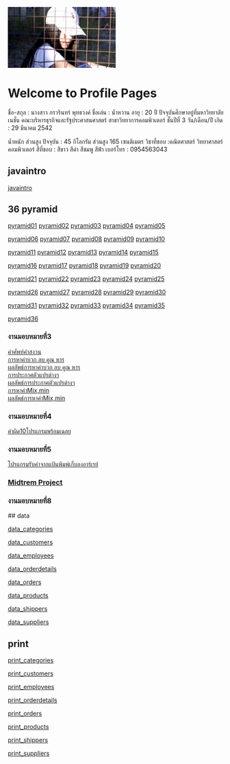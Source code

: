 <html>
<meta name="viewport" content="width=device-width, initial-scale=1">
<link rel="stylesheet" href="https://www.w3schools.com/w3css/4/w3.css">
<body>
    <div class="w3-container">
        <br /> <br /> <br /> 
  <img src="nwww.JPG" class="w3-round-xxlarge" w3-center style="width:50%">
</div>
</body>
</html>


# Welcome to Profile Pages

ชื่อ-สกุล : นางสาว กรวรินทร์ พุทธวงค์
ชื่อเล่น : น้ำหวาน
อายุ : 20 ปี
ปัจจุบันศึกษาอยู่ที่มหาวิทยาลัยเนชั่น
คณะบริหารธุรกิจและรัฐประศาสนศาสตร์
สาขาวิทยาการคอมพิวเตอร์ ชั้นปีที่ 3
วัน/เดือน/ปี เกิด : 29 มีนาคม 2542

น้ำหนัก ส่วนสูง ปัจจุบัน : 45 กิโลกรัม ส่วนสูง 165 เซนติเมตร
วิชาที่ชอบ :คณิตศาสตร์ วิทยาศาสตร์ คอมพิวเตอร์
สีที่ชอบ : สีขาว สีดำ สีชมพู สีฟ้า
เบอร์โทร : 0954563043

## javaintro
<p><a href="https://github.com/Kronwarin/CPSC462BCOM_HW7/blob/master/javaintro.pdf" class="button">javaintro</a>
    
## 36 pyramid
<a href="https://github.com/Kronwarin/java_pyramid/blob/master/namwarn01.java" class="button">pyramid01</a>
<a href="https://github.com/Kronwarin/java_pyramid/blob/master/namwarn01.java" class="button">pyramid02</a>
<a href="https://github.com/Kronwarin/java_pyramid/blob/master/namwarn01.java" class="button">pyramid03</a>
<a href="https://github.com/Kronwarin/java_pyramid/blob/master/namwarn01.java" class="button">pyramid04</a>
<a href="https://github.com/Kronwarin/java_pyramid/blob/master/namwarn01.java" class="button">pyramid05</a>

<a href="https://github.com/Kronwarin/java_pyramid/blob/master/namwarn01.java" class="button">pyramid06</a>
<a href="https://github.com/Kronwarin/java_pyramid/blob/master/namwarn01.java" class="button">pyramid07</a>
<a href="https://github.com/Kronwarin/java_pyramid/blob/master/namwarn01.java" class="button">pyramid08</a>
<a href="https://github.com/Kronwarin/java_pyramid/blob/master/namwarn01.java" class="button">pyramid09</a>
<a href="https://github.com/Kronwarin/java_pyramid/blob/master/namwarn01.java" class="button">pyramid10</a>

<a href="https://github.com/Kronwarin/java_pyramid/blob/master/namwarn01.java" class="button">pyramid11</a>
<a href="https://github.com/Kronwarin/java_pyramid/blob/master/namwarn01.java" class="button">pyramid12</a>
<a href="https://github.com/Kronwarin/java_pyramid/blob/master/namwarn01.java" class="button">pyramid13</a>
<a href="https://github.com/Kronwarin/java_pyramid/blob/master/namwarn01.java" class="button">pyramid14</a>
<a href="https://github.com/Kronwarin/java_pyramid/blob/master/namwarn01.java" class="button">pyramid15</a>

<a href="https://github.com/Kronwarin/java_pyramid/blob/master/namwarn01.java" class="button">pyramid16</a>
<a href="https://github.com/Kronwarin/java_pyramid/blob/master/namwarn01.java" class="button">pyramid17</a>
<a href="https://github.com/Kronwarin/java_pyramid/blob/master/namwarn01.java" class="button">pyramid18</a>
<a href="https://github.com/Kronwarin/java_pyramid/blob/master/namwarn01.java" class="button">pyramid19</a>
<a href="https://github.com/Kronwarin/java_pyramid/blob/master/namwarn01.java" class="button">pyramid20</a>

<a href="https://github.com/Kronwarin/java_pyramid/blob/master/namwarn01.java" class="button">pyramid21</a>
<a href="https://github.com/Kronwarin/java_pyramid/blob/master/namwarn01.java" class="button">pyramid22</a>
<a href="https://github.com/Kronwarin/java_pyramid/blob/master/namwarn01.java" class="button">pyramid23</a>
<a href="https://github.com/Kronwarin/java_pyramid/blob/master/namwarn01.java" class="button">pyramid24</a>
<a href="https://github.com/Kronwarin/java_pyramid/blob/master/namwarn01.java" class="button">pyramid25</a>

<a href="https://github.com/Kronwarin/java_pyramid/blob/master/namwarn01.java" class="button">pyramid26</a>
<a href="https://github.com/Kronwarin/java_pyramid/blob/master/namwarn01.java" class="button">pyramid27</a>
<a href="https://github.com/Kronwarin/java_pyramid/blob/master/namwarn01.java" class="button">pyramid28</a>
<a href="https://github.com/Kronwarin/java_pyramid/blob/master/namwarn01.java" class="button">pyramid29</a>
<a href="https://github.com/Kronwarin/java_pyramid/blob/master/namwarn01.java" class="button">pyramid30</a>

<a href="https://github.com/Kronwarin/java_pyramid/blob/master/namwarn01.java" class="button">pyramid31</a>
<a href="https://github.com/Kronwarin/java_pyramid/blob/master/namwarn01.java" class="button">pyramid32</a>
<a href="https://github.com/Kronwarin/java_pyramid/blob/master/namwarn01.java" class="button">pyramid33</a>
<a href="https://github.com/Kronwarin/java_pyramid/blob/master/namwarn01.java" class="button">pyramid34</a>
<a href="https://github.com/Kronwarin/java_pyramid/blob/master/namwarn01.java" class="button">pyramid35</a>
<p><a href="https://github.com/Kronwarin/java_pyramid/blob/master/namwarn01.java" class="button">pyramid36</a>


<h3 id="งานมอบหมายที่3">งานมอบหมายที่3</h3>
<p><a href="https://github.com/Kronwarin/CPSC462BCOM/blob/master/%E0%B8%84%E0%B8%B3%E0%B8%A8%E0%B8%B1%E0%B8%9E%E0%B8%97%E0%B9%8C%20PC.jpg?fbclid=IwAR2x8TrSJ7bXg1KQip8q8Lewqrb8F2FJeLMFnPtmuHOB6WsKiYoWque3jiM">คำศัพท์คำสงวน</a> 
<br /><a href="https://github.com/Kronwarin/CPSC462BCOM/blob/master/warn.java?fbclid=IwAR10FuvEilVILbmnovhE28zMrpEkqemw75sCo_RcQ0qRYibzwtV9sMKehso">การหาค่าบวก ลบ คูณ หาร</a>
<br /><a href="https://github.com/Kronwarin/CPSC462BCOM/blob/master/%E0%B8%9C%E0%B8%A5%E0%B8%A5%E0%B8%B1%E0%B8%9E%E0%B8%98%E0%B9%8C1.1.PNG?fbclid=IwAR1IpTMRQ9GciiOGLvuEikh5JaBKMg5yCU0fye5BouE34_R2A6AYPOXbCSw">ผลลัพธ์การหาค่าบวก ลบ คูณ หาร</a>
<br /><a href="https://github.com/Kronwarin/CPSC462BCOM/blob/master/warn2.java?fbclid=IwAR1CKTL-PWdDiH3WH8I6WVVebj_98qBiXZxobPY3Qmr_wEJavT_iZbOWcKg">การประกาศตัวแปรต่างๆ</a>
<br /><a href="https://github.com/Kronwarin/CPSC462BCOM/blob/master/%E0%B8%9C%E0%B8%A5%E0%B8%A5%E0%B8%B1%E0%B8%9E%E0%B8%98%E0%B9%8C1.2.PNG?fbclid=IwAR0rmvDONjCozerSRnIBSZJzP24b3nZLDWQdVEv88tYSDaTs0zlDQmBQ-3M">ผลลัพธ์การประกาศตัวแปรต่างๆ</a>
<br /><a href="https://github.com/Kronwarin/CPSC462BCOM/blob/master/warn3.java?fbclid=IwAR1FpCphdquCu3ydBcvdgWpXF59-PaZWHr6WelN04aFPslC7dhUCIl1xwPI">การหาค่าMix,min</a>
<br /><a href="https://github.com/Kronwarin/CPSC462BCOM/blob/master/%E0%B8%9C%E0%B8%A5%E0%B8%A5%E0%B8%B1%E0%B8%9E%E0%B8%98%E0%B9%8C1.3.PNG?fbclid=IwAR18t_1fme0rwimyemuZQhuyDaVM0SItE_vZdpTjnYFKE_sqORrasHtacIM">ผลลัพธ์การหาค่าMix,min</a></p>

<h3 id="งานมอบหมายที่4">งานมอบหมายที่4</h3>
<p><a href="https://github.com/Kronwarin/CPSC462BCOM/blob/master/10%E0%B9%82%E0%B8%9B%E0%B8%A3%E0%B9%81%E0%B8%81%E0%B8%A3%E0%B8%A1%E0%B8%9E%E0%B8%A3%E0%B9%89%E0%B8%AD%E0%B8%A1%E0%B9%80%E0%B8%89%E0%B8%A5%E0%B8%A2.pdf?fbclid=IwAR2m2JVcI2udLUGJCkd_FF_FTZvv5odZWo24bRW-ipjGz2Vdu32mTCoOZMc">คำผิด10โปรแกรมพร้อมเฉลย</a></p>

<h3 id="งานมอบหมายที่5">งานมอบหมายที่5</h3>
<p><a href="https://github.com/Kronwarin/CPSC462BCOM/blob/master/%E0%B8%A3%E0%B8%B1%E0%B8%9A%E0%B8%84%E0%B9%88%E0%B8%B2%E0%B8%88%E0%B8%B2%E0%B8%81%E0%B9%81%E0%B8%9B%E0%B9%89%E0%B8%99%E0%B8%9E%E0%B8%B4%E0%B8%A1%E0%B8%9E%E0%B9%8C%E0%B9%80%E0%B8%81%E0%B9%87%E0%B8%9A%E0%B8%A5%E0%B8%87%E0%B8%AD%E0%B8%B2%E0%B8%A3%E0%B9%8C%E0%B9%80%E0%B8%A3%E0%B8%A2%E0%B9%8C.pdf?fbclid=IwAR0d9ASA5ORWxdiVrJ6PnV77JKdIWMPEdC6xQIpgYH7RGSLzCX9MakRMnns">โปรแกรมรับค่าจากแป้นพิมพ์เก็บลงอาร์เรย์</a></p>

<h3 id="midtrem-project"><a href="https://github.com/Kronwarin/CPSC462BCOM_HW7/blob/master/Midtermproject.pdf">Midtrem Project</a></h3>


<h3 id="งานมอบหมายที่8">งานมอบหมายที่8</h3>
## data
<p><a href="https://github.com/Kronwarin/CPSC462BCOM_HW7-8/blob/master/data_categories.txt" class="button">data_categories</a>
<p><a href="https://github.com/Kronwarin/CPSC462BCOM_HW7-8/blob/master/data_customers.txt" class="button">data_customers</a>
<p><a href="https://github.com/Kronwarin/CPSC462BCOM_HW7-8/blob/master/data_employees.txt" class="button">data_employees</a>
<p><a href="https://github.com/Kronwarin/CPSC462BCOM_HW7-8/blob/master/data_orderdetails.txt" class="button">data_orderdetails</a>
<p><a href="https://github.com/Kronwarin/CPSC462BCOM_HW7-8/blob/master/data_orders.txt" class="button">data_orders</a>
<p><a href="https://github.com/Kronwarin/CPSC462BCOM_HW7-8/blob/master/data_products.txt" class="button">data_products</a>
<p><a href="https://github.com/Kronwarin/CPSC462BCOM_HW7-8/blob/master/data_shippers.txt" class="button">data_shippers</a>
<p><a href="https://github.com/Kronwarin/CPSC462BCOM_HW7-8/blob/master/data_suppliers.txt" class="button">data_suppliers</a>
    
## print
<p><a href="https://github.com/Kronwarin/CPSC462BCOM_HW7-8/blob/master/print_categories.java" class="button">print_categories</a>
<p><a href="https://github.com/Kronwarin/CPSC462BCOM_HW7-8/blob/master/print_customers.java" class="button">print_customers</a>
<p><a href="https://github.com/Kronwarin/CPSC462BCOM_HW7-8/blob/master/print_employees.java" class="button">print_employees</a>
<p><a href="https://github.com/Kronwarin/CPSC462BCOM_HW7-8/blob/master/print_orderdetails.java" class="button">print_orderdetails</a>
<p><a href="https://github.com/Kronwarin/CPSC462BCOM_HW7-8/blob/master/print_orders.java" class="button">print_orders</a>
<p><a href="https://github.com/Kronwarin/CPSC462BCOM_HW7-8/blob/master/print_products.java" class="button">print_products</a>
<p><a href="https://github.com/Kronwarin/CPSC462BCOM_HW7-8/blob/master/print_shippers.java" class="button">print_shippers</a>
<p><a href="https://github.com/Kronwarin/CPSC462BCOM_HW7-8/blob/master/print_suppliers.java" class="button">print_suppliers</a>

